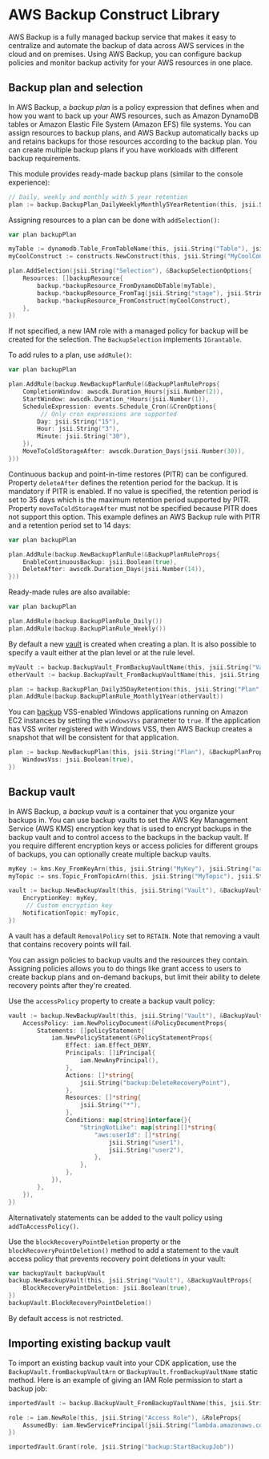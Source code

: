 # AWS Backup Construct Library

AWS Backup is a fully managed backup service that makes it easy to centralize and automate the
backup of data across AWS services in the cloud and on premises. Using AWS Backup, you can
configure backup policies and monitor backup activity for your AWS resources in one place.

## Backup plan and selection

In AWS Backup, a *backup plan* is a policy expression that defines when and how you want to back up
your AWS resources, such as Amazon DynamoDB tables or Amazon Elastic File System (Amazon EFS) file
systems. You can assign resources to backup plans, and AWS Backup automatically backs up and retains
backups for those resources according to the backup plan. You can create multiple backup plans if you
have workloads with different backup requirements.

This module provides ready-made backup plans (similar to the console experience):

```go
// Daily, weekly and monthly with 5 year retention
plan := backup.BackupPlan_DailyWeeklyMonthly5YearRetention(this, jsii.String("Plan"))
```

Assigning resources to a plan can be done with `addSelection()`:

```go
var plan backupPlan

myTable := dynamodb.Table_FromTableName(this, jsii.String("Table"), jsii.String("myTableName"))
myCoolConstruct := constructs.NewConstruct(this, jsii.String("MyCoolConstruct"))

plan.AddSelection(jsii.String("Selection"), &BackupSelectionOptions{
	Resources: []backupResource{
		backup.*backupResource_FromDynamoDbTable(myTable),
		backup.*backupResource_FromTag(jsii.String("stage"), jsii.String("prod")),
		backup.*backupResource_FromConstruct(myCoolConstruct),
	},
})
```

If not specified, a new IAM role with a managed policy for backup will be
created for the selection. The `BackupSelection` implements `IGrantable`.

To add rules to a plan, use `addRule()`:

```go
var plan backupPlan

plan.AddRule(backup.NewBackupPlanRule(&BackupPlanRuleProps{
	CompletionWindow: awscdk.Duration_Hours(jsii.Number(2)),
	StartWindow: awscdk.Duration_*Hours(jsii.Number(1)),
	ScheduleExpression: events.Schedule_Cron(&CronOptions{
		 // Only cron expressions are supported
		Day: jsii.String("15"),
		Hour: jsii.String("3"),
		Minute: jsii.String("30"),
	}),
	MoveToColdStorageAfter: awscdk.Duration_Days(jsii.Number(30)),
}))
```

Continuous backup and point-in-time restores (PITR) can be configured.
Property `deleteAfter` defines the retention period for the backup. It is mandatory if PITR is enabled.
If no value is specified, the retention period is set to 35 days which is the maximum retention period supported by PITR.
Property `moveToColdStorageAfter` must not be specified because PITR does not support this option.
This example defines an AWS Backup rule with PITR and a retention period set to 14 days:

```go
var plan backupPlan

plan.AddRule(backup.NewBackupPlanRule(&BackupPlanRuleProps{
	EnableContinuousBackup: jsii.Boolean(true),
	DeleteAfter: awscdk.Duration_Days(jsii.Number(14)),
}))
```

Ready-made rules are also available:

```go
var plan backupPlan

plan.AddRule(backup.BackupPlanRule_Daily())
plan.AddRule(backup.BackupPlanRule_Weekly())
```

By default a new [vault](#Backup-vault) is created when creating a plan.
It is also possible to specify a vault either at the plan level or at the
rule level.

```go
myVault := backup.BackupVault_FromBackupVaultName(this, jsii.String("Vault1"), jsii.String("myVault"))
otherVault := backup.BackupVault_FromBackupVaultName(this, jsii.String("Vault2"), jsii.String("otherVault"))

plan := backup.BackupPlan_Daily35DayRetention(this, jsii.String("Plan"), myVault) // Use `myVault` for all plan rules
plan.AddRule(backup.BackupPlanRule_Monthly1Year(otherVault))
```

You can [backup](https://docs.aws.amazon.com/aws-backup/latest/devguide/windows-backups.html)
VSS-enabled Windows applications running on Amazon EC2 instances by setting the `windowsVss`
parameter to `true`. If the application has VSS writer registered with Windows VSS,
then AWS Backup creates a snapshot that will be consistent for that application.

```go
plan := backup.NewBackupPlan(this, jsii.String("Plan"), &BackupPlanProps{
	WindowsVss: jsii.Boolean(true),
})
```

## Backup vault

In AWS Backup, a *backup vault* is a container that you organize your backups in. You can use backup
vaults to set the AWS Key Management Service (AWS KMS) encryption key that is used to encrypt backups
in the backup vault and to control access to the backups in the backup vault. If you require different
encryption keys or access policies for different groups of backups, you can optionally create multiple
backup vaults.

```go
myKey := kms.Key_FromKeyArn(this, jsii.String("MyKey"), jsii.String("aaa"))
myTopic := sns.Topic_FromTopicArn(this, jsii.String("MyTopic"), jsii.String("bbb"))

vault := backup.NewBackupVault(this, jsii.String("Vault"), &BackupVaultProps{
	EncryptionKey: myKey,
	 // Custom encryption key
	NotificationTopic: myTopic,
})
```

A vault has a default `RemovalPolicy` set to `RETAIN`. Note that removing a vault
that contains recovery points will fail.

You can assign policies to backup vaults and the resources they contain. Assigning policies allows
you to do things like grant access to users to create backup plans and on-demand backups, but limit
their ability to delete recovery points after they're created.

Use the `accessPolicy` property to create a backup vault policy:

```go
vault := backup.NewBackupVault(this, jsii.String("Vault"), &BackupVaultProps{
	AccessPolicy: iam.NewPolicyDocument(&PolicyDocumentProps{
		Statements: []policyStatement{
			iam.NewPolicyStatement(&PolicyStatementProps{
				Effect: iam.Effect_DENY,
				Principals: []iPrincipal{
					iam.NewAnyPrincipal(),
				},
				Actions: []*string{
					jsii.String("backup:DeleteRecoveryPoint"),
				},
				Resources: []*string{
					jsii.String("*"),
				},
				Conditions: map[string]interface{}{
					"StringNotLike": map[string][]*string{
						"aws:userId": []*string{
							jsii.String("user1"),
							jsii.String("user2"),
						},
					},
				},
			}),
		},
	}),
})
```

Alternativately statements can be added to the vault policy using `addToAccessPolicy()`.

Use the `blockRecoveryPointDeletion` property or the `blockRecoveryPointDeletion()` method to add
a statement to the vault access policy that prevents recovery point deletions in your vault:

```go
var backupVault backupVault
backup.NewBackupVault(this, jsii.String("Vault"), &BackupVaultProps{
	BlockRecoveryPointDeletion: jsii.Boolean(true),
})
backupVault.BlockRecoveryPointDeletion()
```

By default access is not restricted.

## Importing existing backup vault

To import an existing backup vault into your CDK application, use the `BackupVault.fromBackupVaultArn` or `BackupVault.fromBackupVaultName`
static method. Here is an example of giving an IAM Role permission to start a backup job:

```go
importedVault := backup.BackupVault_FromBackupVaultName(this, jsii.String("Vault"), jsii.String("myVaultName"))

role := iam.NewRole(this, jsii.String("Access Role"), &RoleProps{
	AssumedBy: iam.NewServicePrincipal(jsii.String("lambda.amazonaws.com")),
})

importedVault.Grant(role, jsii.String("backup:StartBackupJob"))
```
